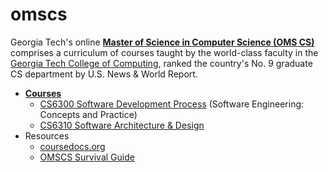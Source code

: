 # omscs

Georgia Tech's online [**Master of Science in Computer Science (OMS CS)**](https://www.omscs.gatech.edu) comprises a curriculum of courses taught by the world-class faculty in the [Georgia Tech College of Computing](http://www.cc.gatech.edu/), ranked the country's No. 9 graduate CS department by U.S. News & World Report.

- [**Courses**](https://www.omscs.gatech.edu/current-courses)
  - [CS6300 Software Development Process](/courses/cs6310-software-development-process.md) (Software Engineering: Concepts and Practice)
  - [CS6310 Software Architecture & Design](/courses/cs6310-software-architecture-&-design.md)
- Resources
  - [coursedocs.org](http://www.coursedocs.org/en/latest/index.html#)
  - [OMSCS Survival Guide](https://github.com/vsamov/OMSCS_Survival_Guide)

